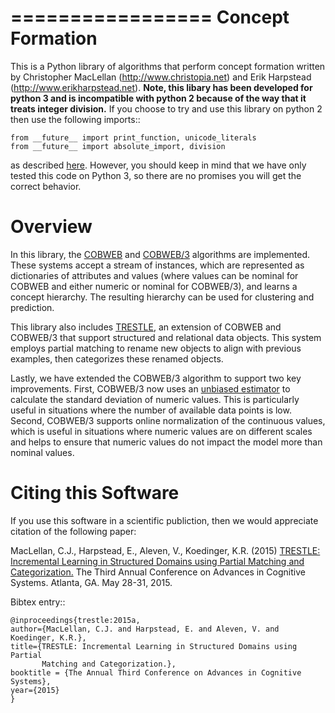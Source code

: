 =================
Concept Formation
=================

This is a Python library of algorithms that perform concept formation written by
Christopher MacLellan (http://www.christopia.net) and Erik Harpstead
(http://www.erikharpstead.net). **Note, this libary has been developed for
python 3 and is incompatible with python 2 because of the way that it treats
integer division.** If you choose to try and use this library on python 2 then
use the following imports::

    from __future__ import print_function, unicode_literals
    from __future__ import absolute_import, division

as described [here](http://www.dwheeler.com/essays/python3-in-python2.html).
However, you should keep in mind that we have only tested this code on Python
3, so there are no promises you will get the correct behavior.

Overview
========

In this library, the
[COBWEB](http://axon.cs.byu.edu/~martinez/classes/678/Papers/Fisher_Cobweb.pdf)
and
[COBWEB/3](http://citeseerx.ist.psu.edu/viewdoc/download?doi=10.1.1.97.4676&rep=rep1&type=pdf)
algorithms are implemented. These systems accept a stream of instances, which are
represented as dictionaries of attributes and values (where values can be
nominal for COBWEB and either numeric or nominal for COBWEB/3), and learns a
concept hierarchy. The resulting hierarchy can be used for clustering and
prediction.

This library also includes
[TRESTLE](http://christopia.net/data/articles/publications/maclellan1-2015.pdf),
an extension of COBWEB and COBWEB/3 that support structured and relational data
objects. This system employs partial matching to rename new objects to align
with previous examples, then categorizes these renamed objects.

Lastly, we have extended the COBWEB/3 algorithm to support two key
improvements. First, COBWEB/3 now uses an [unbiased
estimator](https://en.wikipedia.org/wiki/Unbiased_estimation_of_standard_deviation)
to calculate the standard deviation of numeric values. This is particularly
useful in situations where the number of available data points is low. Second,
COBWEB/3 supports online normalization of the continuous values, which is useful
in situations where numeric values are on different scales and helps to 
ensure that numeric values do not impact the model more than nominal values.

Citing this Software 
====================

If you use this software in a scientific publiction, then we would appreciate
citation of the following paper:

MacLellan, C.J., Harpstead, E., Aleven, V., Koedinger, K.R. (2015) [TRESTLE:
Incremental Learning in Structured Domains using Partial Matching and
Categorization.](http://christopia.net/data/articles/publications/maclellan1-2015.pdf)
The Third Annual Conference on Advances in Cognitive Systems.
Atlanta, GA. May 28-31, 2015.

Bibtex entry::

    @inproceedings{trestle:2015a,
    author={MacLellan, C.J. and Harpstead, E. and Aleven, V. and Koedinger, K.R.},
    title={TRESTLE: Incremental Learning in Structured Domains using Partial
           Matching and Categorization.},
    booktitle = {The Annual Third Conference on Advances in Cognitive Systems},
    year={2015}
    }
